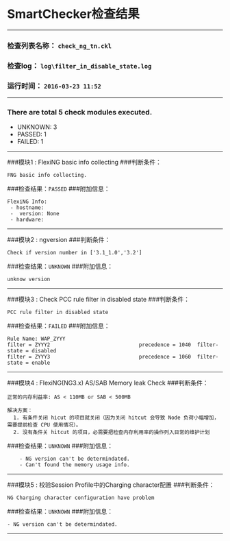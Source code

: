 SmartChecker检查结果
=========================

----------------------------------------

### 检查列表名称：   `check_ng_tn.ckl`
###      检查log：   `log\filter_in_disable_state.log`
###     运行时间：   `2016-03-23 11:52`

------------------------------------------------------------

### There are total 5 check modules executed.

 * UNKNOWN: 3
 * PASSED: 1
 * FAILED: 1

------------------------------------------------------------

###模块1 : FlexiNG basic info collecting
###判断条件： 
```
FNG basic info collecting.
```
###检查结果：`PASSED`
###附加信息：
```
FlexiNG Info:
 - hostname: 
 -  version: None
 - hardware: 

```
------------------------------------------------------------

###模块2 : ngversion
###判断条件： 
```
Check if version number in ['3.1_1.0','3.2']
```
###检查结果：`UNKNOWN`
###附加信息：
```
unknow version
```
------------------------------------------------------------

###模块3 : Check PCC rule filter in disabled state
###判断条件： 
```
PCC rule filter in disabled state
```
###检查结果：`FAILED`
###附加信息：
```
Rule Name: WAP_ZYYY
filter = ZYYY2                             precedence = 1040  filter-state = disabled
filter = ZYYY3                             precedence = 1060  filter-state = enable

```
------------------------------------------------------------

###模块4 : FlexiNG(NG3.x) AS/SAB Memory leak Check
###判断条件： 
```
正常的内存利益率: AS < 110MB or SAB < 500MB

解决方案：
  1. 有条件关闭 hicut 的项目就关闭（因为关闭 hitcut 会导致 Node 负荷小幅增加，需要提前检查 CPU 使用情况）。
  2. 没有条件关 hitcut 的项目，必需要把检查内存利用率的操作列入日常的维护计划

```
###检查结果：`UNKNOWN`
###附加信息：
```
    - NG version can't be determindated.
    - Can't found the memory usage info.

```
------------------------------------------------------------

###模块5 : 校验Session Profile中的Charging character配置
###判断条件： 
```
NG Charging character configuration have problem 
```
###检查结果：`UNKNOWN`
###附加信息：
```
- NG version can't be determindated. 

```
------------------------------------------------------------


